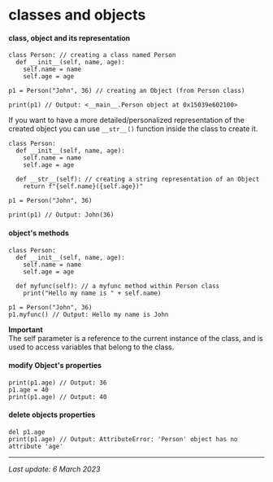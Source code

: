 # classes and objects

#### class, object and its representation
```
class Person: // creating a class named Person
  def __init__(self, name, age):
    self.name = name
    self.age = age

p1 = Person("John", 36) // creating an Object (from Person class)

print(p1) // Output: <__main__.Person object at 0x15039e602100>
```
If you want to have a more detailed/personalized representation of the created object you can use `__str__()` function inside the class to create it.
```
class Person:
  def __init__(self, name, age):
    self.name = name
    self.age = age

  def __str__(self): // creating a string representation of an Object
    return f"{self.name}({self.age})"

p1 = Person("John", 36)

print(p1) // Output: John(36)
```
#### object's methods
```
class Person:
  def __init__(self, name, age):
    self.name = name
    self.age = age

  def myfunc(self): // a myfunc method within Person class
    print("Hello my name is " + self.name)

p1 = Person("John", 36)
p1.myfunc() // Output: Hello my name is John
```
__Important__\
The self parameter is a reference to the current instance of the class, and is used to access variables that belong to the class.

#### modify Object's properties
```
print(p1.age) // Output: 36
p1.age = 40
print(p1.age) // Output: 40
```
#### delete objects properties
```
del p1.age
print(p1.age) // Output: AttributeError: 'Person' object has no attribute 'age'
```

---
_Last update: 6 March 2023_